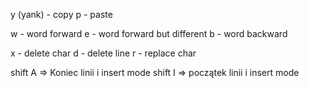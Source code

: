 y (yank) - copy
p - paste

w - word forward
e - word forward but different
b - word backward

x - delete char
d - delete line
r - replace char

shift A => Koniec linii i insert mode
shift I => początek linii i insert mode
